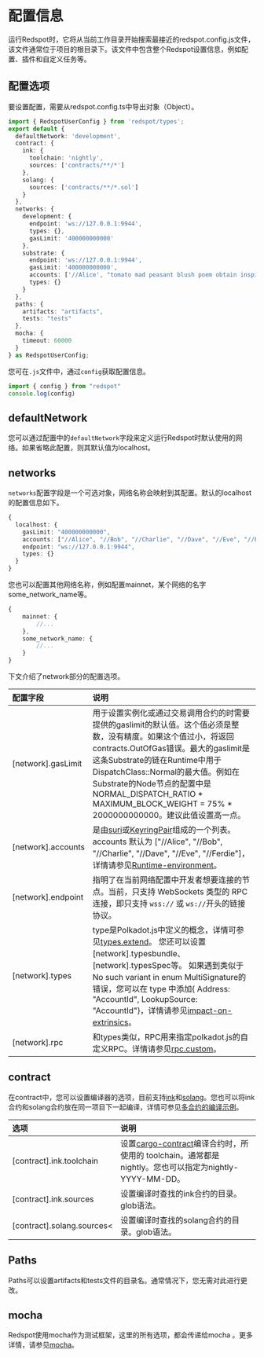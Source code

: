# 配置信息

运行Redspot时，它将从当前工作目录开始搜索最接近的redspot.config.js文件，该文件通常位于项目的根目录下。该文件中包含整个Redspot设置信息，例如配置、插件和自定义任务等。

## **配置选项**

要设置配置，需要从redspot.config.ts中导出对象（Object）。

```typescript
import { RedspotUserConfig } from 'redspot/types';
export default {
  defaultNetwork: 'development',
  contract: {
    ink: {
      toolchain: 'nightly',
      sources: ['contracts/**/*']
    },
    solang: {
      sources: ['contracts/**/*.sol']
    }
  },
  networks: {
    development: {
      endpoint: 'ws://127.0.0.1:9944',
      types: {},
      gasLimit: '400000000000'
    },
    substrate: {
      endpoint: 'ws://127.0.0.1:9944',
      gasLimit: '400000000000',
      accounts: ['//Alice', "tomato mad peasant blush poem obtain inspire distance attitude mercy return marriage", "0x26aa394eea5630e07c48ae0c9558cef70a98fdbe9ce6c55837576c60c7af3850"],
      types: {}
    }
  },
  paths: {
    artifacts: "artifacts",
    tests: "tests"
  },
  mocha: {
    timeout: 60000
  }
} as RedspotUserConfig;
```
您可在`.js`文件中，通过`config`获取配置信息。
```typescript
import { config } from "redspot"
console.log(config)
```
## **defaultNetwork**

您可以通过配置中的`defaultNetwork`字段来定义运行Redspot时默认使用的网络。如果省略此配置，则其默认值为localhost。

## **networks**

`networks`配置字段是一个可选对象，网络名称会映射到其配置。默认的localhost的配置信息如下。

```typescript
{
  localhost: {
    gasLimit: "400000000000",
    accounts: ["//Alice", "//Bob", "//Charlie", "//Dave", "//Eve", "//Ferdie"],
    endpoint: "ws://127.0.0.1:9944",
    types: {}
  }
}
```

您也可以配置其他网络名称，例如配置mainnet，某个网络的名字some_network_name等。

```typescript
{
    mainnet: {
        //...
    },
    some_network_name: {
        //...
    }
}
```

下文介绍了network部分的配置选项。

| 配置字段                   | 说明                                                         |
|:----|:----|
| [network].gasLimit |用于设置实例化或通过交易调用合约的时需要提供的gaslimit的默认值。这个值必须是整数，没有精度。如果这个值过小，将返回contracts.OutOfGas错误。最大的gaslimit是这条Substrate的链在Runtime中用于DispatchClass::Normal的最大值。例如在Substrate的Node节点的配置中是NORMAL_DISPATCH_RATIO * MAXIMUM_BLOCK_WEIGHT = 75% * 2000000000000。建议此值设置高一点。|
|[network].accounts|是由[suri](https://polkadot.js.org/docs/keyring/start/suri/)或[KeyringPair](https://polkadot.js.org/docs/keyring/start/create/#adding-a-pair)组成的一个列表。accounts 默认为 ["//Alice", "//Bob", "//Charlie", "//Dave", "//Eve", "//Ferdie"]，详情请参见[Runtime-environment](https://docs.patract.io/redspot/runtime-environment.html#%E8%AE%BF%E9%97%AE-rse)。|
|[network].endpoint|指明了在当前网络配置中开发者想要连接的节点。当前，只支持 WebSockets 类型的 RPC连接，即只支持 `wss://` 或 `ws://`开头的链接协议。|
|[network].types|type是Polkadot.js中定义的概念，详情可参见[types.extend](https://polkadot.js.org/docs/api/start/types.extend/)。 您还可以设置[network].typesbundle、[network].typesSpec等。 如果遇到类似于No such variant in enum MultiSignature的错误，您可以在 type 中添加{ Address: "AccountId", LookupSource: "AccountId"}，详情请参见[impact-on-extrinsics](https://polkadot.js.org/docs/api/start/types.extend/#impact-on-extrinsics)。|
|[network].rpc|和types类似，RPC用来指定polkadot.js的自定义RPC。详情请参见[rpc.custom](https://polkadot.js.org/docs/api/start/rpc.custom)。|

## **contract**

在contract中，您可以设置编译器的选项，目前支持[ink](https://github.com/paritytech/ink)和[solang](https://github.com/hyperledger-labs/solang)。您也可以将ink合约和solang合约放在同一项目下一起编译，详情可参见[多合约的编译示例](https://github.com/patractlabs/redspot/tree/master/examples/multi-contract )。

| 选项                       | 说明                                                         |
|:----|:----|
| [contract].ink.toolchain   |设置[cargo-contract](https://github.com/paritytech/cargo-contract)编译合约时，所使用的 toolchain。通常都是nightly。您也可以指定为nightly-YYYY-MM-DD。|
|[contract].ink.sources|设置编译时查找的ink合约的目录。glob语法。|
| [contract].solang.sources< | 设置编译时查找的solang合约的目录。glob语法。 |

## **Paths**

Paths可以设置artifacts和tests文件的目录名。通常情况下，您无需对此进行更改。

## **mocha**

Redspot使用mocha作为测试框架，这里的所有选项，都会传递给mocha 。更多详情，请参见[mocha](https://mochajs.org/api/mocha)。



